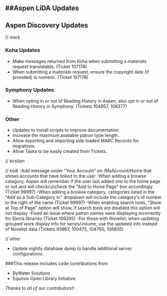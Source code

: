 ##Aspen LiDA Updates
- 

## Aspen Discovery Updates
// mark

### Koha Updates
- Make messages returned from Koha when submitting a materials request translatable. (Ticket 107178)
- When submitting a materials request, ensure the copyright date (if provided) is numeric. (Ticket 107178) 

### Symphony Updates
- When opting in or out of Reading History in Aspen, also opt in or out of Reading History in Symphony. (Tickets 104957, 106377)

### Other
- Updates to install scripts to improve documentation
- Increase the maximum available patron type length. 
- Allow exporting and importing side loaded MARC Records for migrations.  
- Allow Tasks to be easily created from Tickets. 

// kirstien

// kodi
-Add message under "Your Account" on /MyAccount/Home that shows accounts that have linked to the user
-When adding a browse category, Aspen will remember if the user last added one to the home page or not and will check/uncheck the "Add to Home Page" box accordingly (Ticket 99997)
-When adding a browse category, categories listed in the "Add as a Sub-Category to" dropdown will include the category's id number to the right of the name (Ticket 99997)
-When enabling search tools, "Show at Top of Page" option will show, if search tools are disabled this option will not display
-Fixed an issue where patron names were displaying incorrectly for Sierra libraries (Ticket 106295)
-For those with Novelist: when updating grouped work display info for series/volume, use the updated info instead of Novelist data (Tickets 93967, 100475, 104760, 106835)

// other
- Update nightly database dump to handle additional server configurations.

###This release includes code contributions from
- ByWater Solutions
- Equinox Open Library Initiative

_Thanks to all of our contributors!!_